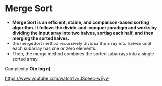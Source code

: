 # Merge Sort

* __Merge Sort is an efficient, stable, and comparison-based sorting algorithm. It follows the divide-and-conquer paradigm and works by dividing the input array into two halves, sorting each half, and then merging the sorted halves.__
* the mergeSort method recursively divides the array into halves until each subarray has one or zero elements. 
* Then, the merge method combines the sorted subarrays into a single sorted array. 

Complexity __O(n log n)__

https://www.youtube.com/watch?v=JSceec-wEyw